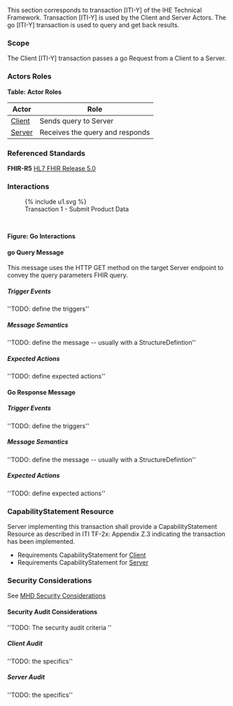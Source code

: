This section corresponds to transaction [ITI-Y] of the IHE Technical Framework. Transaction [ITI-Y] is used by the Client and Server Actors. The go [ITI-Y] transaction is used to query and get back results.

### Scope

The Client [ITI-Y] transaction passes a go Request from a Client to a Server.

### Actors Roles

**Table: Actor Roles**



| Actor | Role |
|-------------------|--------------------------|
| [Client](volume-1.html#client)    | Sends query to Server |
| [Server](volume-1.html#server) | Receives the query and responds |


### Referenced Standards

**FHIR-R5** [HL7 FHIR Release 5.0](http://www.hl7.org/FHIR/R4)

### Interactions


<figure>
  {% include u1.svg %}
  <figcaption>Transaction 1 - Submit Product Data</figcaption>
</figure>
<br clear="all">

**Figure: Go Interactions**


#### go Query Message
This message uses the HTTP GET method on the target Server endpoint to convey the query parameters FHIR query.

##### Trigger Events

''TODO: define the triggers''

##### Message Semantics

''TODO: define the message -- usually with a StructureDefintion''

##### Expected Actions

''TODO: define expected actions''

#### Go Response Message

##### Trigger Events

''TODO: define the triggers''

##### Message Semantics

''TODO: define the message -- usually with a StructureDefintion''

##### Expected Actions

''TODO: define expected actions''


### CapabilityStatement Resource

Server implementing this transaction shall provide a CapabilityStatement Resource as described in ITI TF-2x: Appendix Z.3 indicating the transaction has been implemented. 
* Requirements CapabilityStatement for [Client](CapabilityStatement-IHE.FooBar.client.html)
* Requirements CapabilityStatement for [Server](CapabilityStatement-IHE.FooBar.server.html)

### Security Considerations

See [MHD Security Considerations](volume-1.html#security-considerations)

#### Security Audit Considerations

''TODO: The security audit criteria ''

##### Client Audit 

''TODO: the specifics''

##### Server Audit 

''TODO: the specifics''
